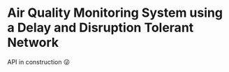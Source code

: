 # Air Quality Monitoring System using a Delay and Disruption Tolerant Network
API in construction 😜
